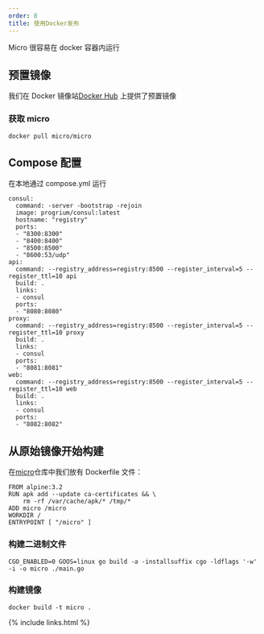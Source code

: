 ```yaml
---
order: 8
title: 使用Docker发布
---
```


Micro 很容易在 docker 容器内运行

## 预置镜像

我们在 Docker 镜像站[Docker Hub](https://hub.docker.com/r/microhq/) 上提供了预置镜像

### 获取 micro

```
docker pull micro/micro
```

## Compose 配置

在本地通过 compose.yml 运行

```
consul:
  command: -server -bootstrap -rejoin
  image: progrium/consul:latest
  hostname: "registry"
  ports:
  - "8300:8300"
  - "8400:8400"
  - "8500:8500"
  - "8600:53/udp"
api:
  command: --registry_address=registry:8500 --register_interval=5 --register_ttl=10 api
  build: .
  links:
  - consul
  ports:
  - "8080:8080"
proxy:
  command: --registry_address=registry:8500 --register_interval=5 --register_ttl=10 proxy
  build: .
  links:
  - consul
  ports:
  - "8081:8081"
web:
  command: --registry_address=registry:8500 --register_interval=5 --register_ttl=10 web
  build: .
  links:
  - consul
  ports:
  - "8082:8082"
```

## 从原始镜像开始构建

在[micro](https://github.com/micro/micro/blob/master/Dockerfile)仓库中我们放有 Dockerfile 文件：

```
FROM alpine:3.2
RUN apk add --update ca-certificates && \
    rm -rf /var/cache/apk/* /tmp/*
ADD micro /micro
WORKDIR /
ENTRYPOINT [ "/micro" ]
```

### 构建二进制文件

```
CGO_ENABLED=0 GOOS=linux go build -a -installsuffix cgo -ldflags '-w' -i -o micro ./main.go
```

### 构建镜像

```
docker build -t micro .
```

{% include links.html %}
